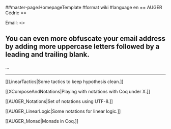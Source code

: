 ##master-page:HomepageTemplate
#format wiki
#language en
== AUGER Cédric ==

Email: <<cauger AT SPAMFREE lri DOT fr>>
## You can even more obfuscate your email address by adding more uppercase letters followed by a leading and trailing blank.

...

----

[[LinearTactics|Some tactics to keep hypothesis clean.]]

[[XComposeAndNotations|Playing with notations with Coq under X.]]

[[AUGER_Notations|Set of notations using UTF-8.]]

[[AUGER_LinearLogic|Some notations for linear logic.]]

[[AUGER_Monad|Monads in Coq.]]
